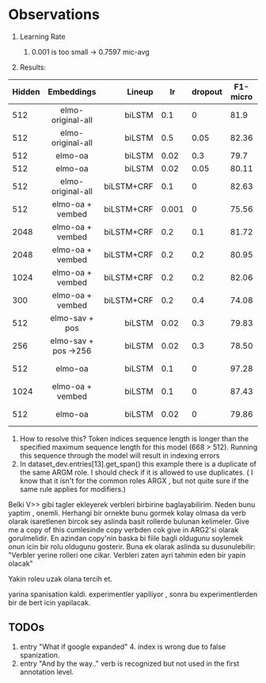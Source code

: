 # Observations

1. Learning Rate 
    1. 0.001 is too small -> 0.7597 mic-avg

2. Results:

| Hidden        | Embeddings		| Lineup 	    | lr 	|dropout |F1-micro|Accuracy | Info  |
| ------------- |:-------------:	| -------------:|-------|--------|--------|---------| ----- |
| 512      	| elmo-original-all  	| biLSTM 	    |0.1    |   0	 |81.9    |90       |       |
| 512      	| elmo-original-all  	| biLSTM 	    |0.5    |   0.05 |82.36   |83.44    |       |
| 512       | elmo-oa               | biLSTM        |0.02   |   0.3  |79.7    |81.17    |       |
| 512       | elmo-oa               | biLSTM        |0.02   |   0.05 |80.11   |81.55    |       |
| 512		| elmo-original-all    	| biLSTM+CRF    |0.1 	|   0	 |82.63   |90.4     |       |
| 512		| elmo-oa + vembed	    | biLSTM+CRF	|0.001	|   0	 |75.56	  |77.34    |       |
| 2048		| elmo-oa + vembed 	    | biLSTM+CRF	|0.2	|  0.1   |81.72   |83.21    |       |
| 2048		| elmo-oa + vembed 	    | biLSTM+CRF	|0.2	|  0.2   |80.95   |82.53    |       |
| 1024		| elmo-oa + vembed 	    | biLSTM+CRF	|0.2	|  0.2   |82.06   |83.61    |       |
| 300		| elmo-oa + vembed	    | biLSTM+CRF	|0.2	|  0.4	 |74.08	  |76.05    |       |
| 512		| elmo-sav + pos	    | biLSTM	    |0.02	|  0.3	 |79.83	  |81.16    |                     |
| 256		| elmo-sav + pos ->256	| biLSTM	    |0.02	|  0.3	 |78.50	  |80.09    |                     |
| 512       | elmo-oa               | biLSTM        |0.1    |   0    |97.28   |98.96    | Predicate Prediction|
| 1024      | elmo-oa + vembed      | biLSTM        | 0.1   |   0    |87.43   |87.95    | Direction Prediction|
| 512       | elmo-oa               | biLSTM        | 0.02  |   0    |79.86   |81.28    | +top-4 RolePairs    |


1. How to resolve this? Token indices sequence length is longer than the specified maximum sequence length for this model (668 > 512). Running this sequence through the model will result in indexing errors
2. In dataset_dev.entries[13].get_span() this example there is a duplicate of the same ARGM role. I should check if it is allowed to use duplicates. ( I know that it isn't for the common roles ARGX , but not quite sure if the same rule applies  for modifiers.)

Belki V>> gibi tagler ekleyerek verbleri birbirine baglayabilirim.
Neden bunu yaptim , onemli. 
Herhangi bir ornekte bunu gormek kolay olmasa da verb olarak isaretlenen bircok sey aslinda basit rollerde bulunan kelimeler.
Give me a copy of this cumlesinde copy verbden cok give in ARG2'si olarak gorulmelidir. En azindan copy'nin baska bi fiile bagli oldugunu soylemek onun icin bir rolu oldugunu gosterir. Buna ek olarak aslinda su dusunulebilir: "Verbler yerine rolleri one cikar. Verbleri zaten ayri tahmin eden bir yapin olacak" 

Yakin roleu uzak olana tercih et.

yarina spanisation kaldi. experimentler yapiliyor , sonra bu experimentlerden bir de bert icin yapilacak.



## TODOs 
1. entry "What if google expanded" 4. index is wrong due to false spanization. 
2. entry "And by the way.." verb is recognized but not used in the first annotation level.
